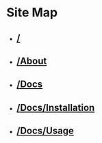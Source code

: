 # Site Map

* ## [/](/AWK.py "/")

* ## [/About](/"About")

* ## [/Docs](/README.md "Docs")
  
* ## [/Docs/Installation](/docs/install.md "Docs/Installation")
  
* ## [/Docs/Usage](/docs/usage.md "Docs/Usage")
